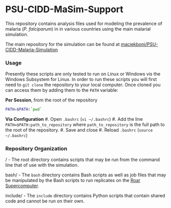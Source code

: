 # PSU-CIDD-MaSim-Support

This repository contains analysis files used for modeling the prevalence of malaria (*P. falciparum*) in in various countries using the main malarial simulation. 

The main repository for the simulation can be found at [maciekboni/PSU-CIDD-Malaria-Simulation](https://github.com/maciekboni/PSU-CIDD-Malaria-Simulation)

### Usage
Presently these scripts are only tested to run on Linux or Windows vis the Windows Subsystem for Linux. In order to run these scripts you will first need to `git clone` the repository to your local computer. Once cloned you can access them by adding them to the `PATH` variable:

**Per Session**, from the root of the repository
```bash
PATH=$PATH:`pwd`
```

**Via Configuration**
#. Open `.bashrc` (`vi ~/.bashrc`)
#. Add the line `PATH=$PATH:path_to_repository` where `path_to_repository` is the full path to the root of the repository.
#. Save and close
#. Reload `.bashrc` (`source ~/.bashrc`)

### Repository Organization

/ - The root directory contains scripts that may be run from the command line that of use with the simulation.

bash/ - The `bash` directory contains Bash scripts as well as job files that may be manipulated by the Bash scripts to run replicates on the [Roar Supercomputer](https://www.icds.psu.edu/computing-services/roar-user-guide/).

include/ - The `include` directory contains Python scripts that contain shared code and cannot be run on their own.

